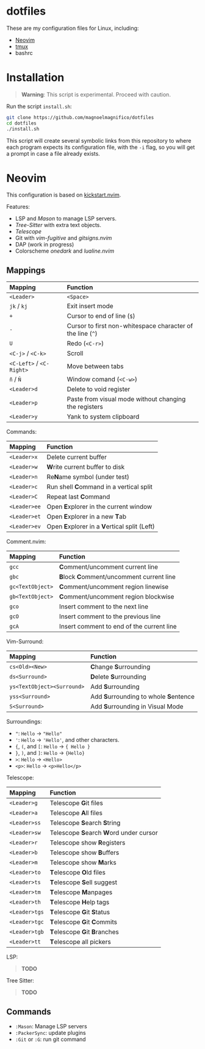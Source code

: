 # dotfiles

These are my configuration files for Linux, including:

- [Neovim](https://github.com/neovim/neovim)
- [tmux](https://github.com/tmux/tmux)
- bashrc


# Installation

> **Warning**: This script is experimental. Proceed with caution.

Run the script `install.sh`:

```bash
git clone https://github.com/magnoelmagnifico/dotfiles
cd dotfiles
./install.sh
```

This script will create several symbolic links from this repository to where
each program expects its configuration file, with the `-i` flag, so you will
get a prompt in case a file already exists.


# Neovim

This configuration is based on [kickstart.nvim].

Features:

- LSP and _Mason_ to manage LSP servers.
- _Tree-Sitter_ with extra text objects.
- _Telescope_
- Git with _vim-fugitive_ and _gitsigns.nvim_
- DAP (work in progress)
- Colorscheme _onedark_ and _lualine.nvim_

[kickstart.nvim]: https://github.com/nvim-lua/kickstart.nvim

## Mappings

| Mapping                  | Function                                                      |
|:-------------------------|:--------------------------------------------------------------|
| `<Leader>`               | `<Space>`                                                     |
| `jk` / `kj`              | Exit insert mode                                              |
| `+`                      | Cursor to end of line (`$`)                                   |
| `-`                      | Cursor to first non-whitespace character of the line (`^`)    |
| `U`                      | Redo (`<C-r>`)                                                |
| `<C-j>` / `<C-k>`        | Scroll                                                        |
| `<C-Left>` / `<C-Right>` | Move between tabs                                             |
| `ñ` / `Ñ`                | Window comand (`<C-w>`)                                       |
| `<Leader>d`              | Delete to void register                                       |
| `<Leader>p`              | Paste from visual mode without changing the registers         |
| `<Leader>y`              | Yank to system clipboard                                      |


Commands:

| Mapping       | Function                                           |
|:--------------|:---------------------------------------------------|
| `<Leader>x`   | Delete current buffer                              |
| `<Leader>w`   | **W**rite current buffer to disk                   |
| `<Leader>n`   | Re**N**ame symbol (under test)                     |
| `<Leader>c`   | Run shell **C**ommand in a vertical split          |
| `<Leader>C`   | Repeat last **C**ommand                            |
| `<Leader>ee`  | Open **E**xplorer in the current window            |
| `<Leader>et`  | Open **E**xplorer in a new **T**ab                 |
| `<Leader>ev`  | Open **E**xplorer in a **V**ertical split (Left)   |

Comment.nvim:

| Mapping          | Function                                     |
|:-----------------|:---------------------------------------------|
| `gcc`            | **C**omment/uncomment current line           |
| `gbc`            | **B**lock **C**omment/uncomment current line |
| `gc<TextObject>` | **C**omment/uncomment region linewise        |
| `gb<TextObject>` | **C**omment/uncomment region blockwise       |
| `gco`            | Insert comment to the next line              |
| `gcO`            | Insert comment to the previous line          |
| `gcA`            | Insert comment to end of the current line    |

Vim-Surround:

| Mapping          | Function                                   |
|:-----------------|:-------------------------------------------|
| `cs<Old><New>`   | **C**hange **S**urrounding                 |
| `ds<Surround>`   | **D**elete **S**urrounding                 |
| `ys<TextObject><Surround>`| Add **S**urrounding               |
| `yss<Surround>`  | Add **S**urrounding to whole **S**entence  |
| `S<Surround>`    | Add **S**urrounding in Visual Mode         |

Surroundings:

- `"`: `Hello` -> `"Hello"`
- `'`: `Hello` -> `'Hello'`, and other characters.
- `{`, `(`, and `[`: `Hello` -> `{ Hello }`
- `}`, `)`, and `]`: `Hello` -> `{Hello}`
- `>`: `Hello` -> `<Hello>`
- `<p>`: `Hello` -> `<p>Hello</p>`

Telescope: 

| Mapping       | Function                                   |
|:--------------|:-------------------------------------------|
| `<Leader>g`   | Telescope **G**it files                    |
| `<Leader>a`   | Telescope **A**ll files                    |
| `<Leader>ss`  | Telescope **S**earch **S**tring            |
| `<Leader>sw`  | Telescope **S**earch **W**ord under cursor |
| `<Leader>r`   | Telescope show **R**egisters               |
| `<Leader>b`   | Telescope show **B**uffers                 |
| `<Leader>m`   | Telescope show **M**arks                   |
| `<Leader>to`  | **T**elescope **O**ld files                |
| `<Leader>ts`  | **T**elescope **S**ell suggest             |
| `<Leader>tm`  | **T**elescope **M**anpages                 |
| `<Leader>th`  | **T**elescope **H**elp tags                |
| `<Leader>tgs` | **T**elescope **G**it **S**tatus           |
| `<Leader>tgc` | **T**elescope **G**it **C**ommits          |
| `<Leader>tgb` | **T**elescope **G**it **B**ranches         |
| `<Leader>tt`  | **T**elescope all pickers                  |

LSP:

> **TODO**

Tree Sitter:

> **TODO**

## Commands

- `:Mason`: Manage LSP servers
- `:PackerSync`: update plugins
- `:Git` or `:G`: run git command
